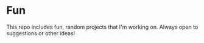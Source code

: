 # Fun
This repo includes fun, random projects that I'm working on. Always open to suggestions or other ideas!
